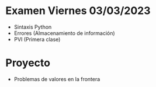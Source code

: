 # Examen Viernes 03/03/2023
- Sintaxis Python
- Errores (Almacenamiento de información)
- PVI (Primera clase)

# Proyecto
- Problemas de valores en la frontera